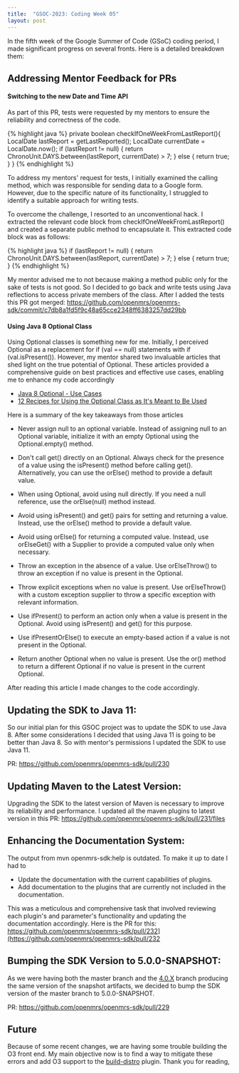 ```yaml
---
title:  "GSOC-2023: Coding Week 05"
layout: post
---
```

In the fifth week of the Google Summer of Code (GSoC) coding period, I made significant progress on several fronts. Here is a detailed breakdown them:


## Addressing Mentor Feedback for PRs

#### Switching to the new Date and Time API

As part of this PR, tests were requested by my mentors to ensure the reliability and correctness of the code.

{% highlight java %}
    private boolean checkIfOneWeekFromLastReport(){
        LocalDate lastReport = getLastReported();
        LocalDate currentDate = LocalDate.now();
        if (lastReport != null) {
            return ChronoUnit.DAYS.between(lastReport, currentDate) > 7;
        } else {
            return true;
        }
    }
{% endhighlight %}

To address my mentors' request for tests, I initially examined the calling method, which was responsible for sending data to a Google form.
However, due to the specific nature of its functionality, I struggled to identify a suitable approach for writing tests.

To overcome the challenge, I resorted to an unconventional hack.
I extracted the relevant code block from checkIfOneWeekFromLastReport() and created a separate public method to encapsulate it. This extracted code block was as follows:

{% highlight java %}
if (lastReport != null) {
    return ChronoUnit.DAYS.between(lastReport, currentDate) > 7;
} else {
    return true;
}
{% endhighlight %}

My mentor advised me to not because making a method public only for the sake of tests is not good. So I decided to go back and write tests using Java reflections to access private members of the class.
After I added the tests this PR got merged: <https://github.com/openmrs/openmrs-sdk/commit/c7db8a1fd5f9c48a65cce2348ff6383257dd29bb>

#### Using Java 8 Optional Class

Using Optional classes is something new for me. Initially, I perceived Optional as a replacement for if (val == null) statements with if (val.isPresent()). However, my mentor shared two invaluable articles that shed light on the true potential of Optional. These articles provided a comprehensive guide on best practices and effective use cases, enabling me to enhance my code accordingly

* [Java 8 Optional - Use Cases](http://dolszewski.com/java/java-8-optional-use-cases/)
* [12 Recipes for Using the Optional Class as It's Meant to Be Used](https://blogs.oracle.com/javamagazine/post/12-recipes-for-using-the-optional-class-as-its-meant-to-be-used)

Here is a summary of the key takeaways from those articles

* Never assign null to an optional variable. Instead of assigning null to an Optional variable, initialize it with an empty Optional using the Optional.empty() method.

* Don't call get() directly on an Optional. Always check for the presence of a value using the isPresent() method before calling get(). Alternatively, you can use the orElse() method to provide a default value.

* When using Optional, avoid using null directly. If you need a null reference, use the orElse(null) method instead.

* Avoid using isPresent() and get() pairs for setting and returning a value. Instead, use the orElse() method to provide a default value.

* Avoid using orElse() for returning a computed value. Instead, use orElseGet() with a Supplier to provide a computed value only when necessary.

* Throw an exception in the absence of a value. Use orElseThrow() to throw an exception if no value is present in the Optional.

* Throw explicit exceptions when no value is present. Use orElseThrow() with a custom exception supplier to throw a specific exception with relevant information.

* Use ifPresent() to perform an action only when a value is present in the Optional. Avoid using isPresent() and get() for this purpose.

* Use ifPresentOrElse() to execute an empty-based action if a value is not present in the Optional.

* Return another Optional when no value is present. Use the or() method to return a different Optional if no value is present in the current Optional.

After reading this article I made changes to the code accordingly.


## Updating the SDK to Java 11:

So our initial plan for this GSOC project was to update the SDK to use Java 8. After some considerations I decided that using Java 11 is going to be better than Java 8.
So with mentor's permissions I updated the SDK to use Java 11.

PR: <https://github.com/openmrs/openmrs-sdk/pull/230>

## Updating Maven to the Latest Version:

Upgrading the SDK to the latest version of Maven is necessary to improve its reliability and performance. I updated all the maven plugins to latest version in this PR: <https://github.com/openmrs/openmrs-sdk/pull/231/files>

## Enhancing the Documentation System:

The output from mvn openmrs-sdk:help is outdated. To make it up to date I had to

* Update the documentation with the current capabilities of plugins.
* Add documentation to the plugins that are currently not included in the documentation.

This was a meticulous and comprehensive task that involved reviewing each plugin's and parameter's functionality and updating the documentation accordingly.
Here is the PR for this: <https://github.com/openmrs/openmrs-sdk/pull/232](https://github.com/openmrs/openmrs-sdk/pull/232>

## Bumping the SDK Version to 5.0.0-SNAPSHOT:

As we were having both the master branch and the [4.0.X](https://github.com/openmrs/openmrs-sdk/tree/4.0.x) branch producing the same version of the snapshot artifacts, we decided to bump the SDK version of the master branch to 5.0.0-SNAPSHOT.

PR: https://github.com/openmrs/openmrs-sdk/pull/229

## Future


Because of some recent changes, we are having some trouble building the O3 front end. My main objective now is to find a way to mitigate these errors and add O3 support to the [build-distro](https://github.com/openmrs/openmrs-sdk/blob/master/maven-plugin/src/main/java/org/openmrs/maven/plugins/BuildDistro.java) plugin. Thank you for reading,









